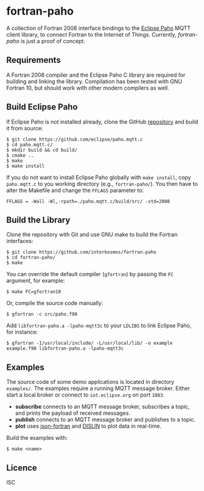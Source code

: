 # fortran-paho
A collection of Fortran 2008 interface bindings to the
[Eclipse Paho](https://www.eclipse.org/paho/) MQTT client library, to
connect Fortran to the Internet of Things. Currently, *fortran-paho* is just a
proof of concept.

## Requirements
A Fortran 2008 compiler and the Eclipse Paho C library are required for building
and linking the library. Compilation has been tested with GNU Fortran 10, but
should work with other modern compilers as well.

## Build Eclipse Paho
If Eclipse Paho is not installed already, clone the GitHub
[repository](https://github.com/eclipse/paho.mqtt.c) and build it from
source:

```
$ git clone https://github.com/eclipse/paho.mqtt.c
$ cd paho.mqtt.c/
$ mkdir build && cd build/
$ cmake ..
$ make
$ make install
```

If you do not want to install Eclipse Paho globally with `make install`, copy
`paho.mqtt.c` to you working directory (e.g., `fortran-paho/`). You then have to
alter the Makefile and change the `FFLAGS` parameter to:

```
FFLAGS = -Wall -Wl,-rpath=./paho.mqtt.c/build/src/ -std=2008
```

## Build the Library
Clone the repository with Git and use GNU make to build the Fortran interfaces:

```
$ git clone https://github.com/interkosmos/fortran-paho
$ cd fortran-paho/
$ make
```

You can override the default compiler (`gfortran`) by passing the `FC`
argument, for example:

```
$ make FC=gfortran10
```

Or, compile the source code manually:

```
$ gfortran -c src/paho.f90
```

Add `libfortran-paho.a -lpaho-mqtt3c` to your `LDLIBS` to link Eclipse Paho, for
instance:

```
$ gfortran -I/usr/local/include/ -L/usr/local/lib/ -o example example.f90 libfortran-paho.a -lpaho-mqtt3c
```

## Examples
The source code of some demo applications is located in directory `examples/`.
The examples require a running MQTT message broker. Either start a local broker
or connect to `iot.eclipse.org` on port `1883`.

* **subscribe** connects to an MQTT message broker, subscribes a topic, and prints the payload of received messages.
* **publish** connects to an MQTT message broker and publishes to a topic.
* **plot** uses [json-fortran](https://github.com/jacobwilliams/json-fortran/) and [DISLIN](http://www.mps.mpg.de/dislin/) to plot data in real-time.

Build the examples with:

```
$ make <name>
```

## Licence
ISC
